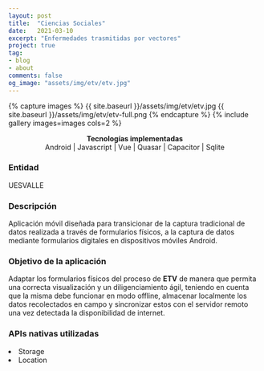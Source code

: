 ```yaml
---
layout: post
title:  "Ciencias Sociales"
date:   2021-03-10
excerpt: "Enfermedades trasmitidas por vectores"
project: true
tag:
- blog
- about
comments: false
og_image: "assets/img/etv/etv.jpg"
--- 
```

    
{% capture images %}
  {{ site.baseurl }}/assets/img/etv/etv.jpg
  {{ site.baseurl }}/assets/img/etv/etv-full.png
{% endcapture %}
{% include gallery images=images cols=2 %}
<center>
  <div><b>Tecnologías implementadas</b></div>
    Android <span class="icon-skills android"></span> 
    | Javascript <span class="icon-skills js-icon"></span> 
    | Vue <span class="icon-skills vue"></span> 
    | Quasar <span class="icon-skills quasar"></span> 
    | Capacitor <span class="icon-skills capacitor"></span> 
    | Sqlite <span class="icon-skills sqlite"></span> 
</center>

### Entidad
UESVALLE

### Descripción

Aplicación móvil diseñada para transicionar de la captura tradicional de datos realizada a través de formularios físicos, a la captura de datos mediante formularios digitales en dispositivos móviles Android.

### Objetivo de la aplicación

Adaptar los formularios físicos del proceso de <b>ETV</b> de manera que permita una correcta visualización y un diligenciamiento ágil, teniendo en cuenta que la misma debe funcionar en modo offline, almacenar localmente los datos recolectados en campo y sincronizar estos con el servidor remoto una vez detectada la disponibilidad de internet.

### APIs nativas utilizadas

<li>Storage</li>
<li>Location</li>
